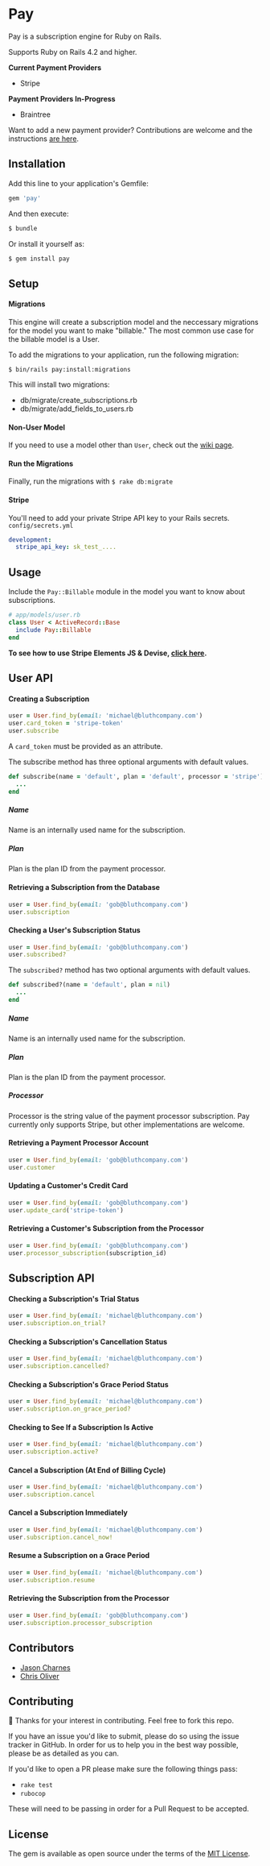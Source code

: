 # Pay
Pay is a subscription engine for Ruby on Rails.

Supports Ruby on Rails 4.2 and higher.

**Current Payment Providers**
* Stripe

**Payment Providers In-Progress**
* Braintree

Want to add a new payment provider? Contributions are welcome and the instructions [are here](https://github.com/jasoncharnes/pay/wiki/New-Payment-Provider).

## Installation
Add this line to your application's Gemfile:

```ruby
gem 'pay'
```

And then execute:
```bash
$ bundle
```

Or install it yourself as:
```bash
$ gem install pay
```

## Setup
#### Migrations
This engine will create a subscription model and the neccessary migrations for the model you want to make "billable." The most common use case for the billable model is a User.

To add the migrations to your application, run the following migration:

`$ bin/rails pay:install:migrations`

This will install two migrations:
- db/migrate/create_subscriptions.rb
- db/migrate/add_fields_to_users.rb

#### Non-User Model
If you need to use a model other than `User`, check out the [wiki page](https://github.com/jasoncharnes/pay/wiki/Model-Other-Than-User).

#### Run the Migrations
Finally, run the migrations with `$ rake db:migrate`

#### Stripe
You'll need to add your private Stripe API key to your Rails secrets. `config/secrets.yml`

```yaml
development:
  stripe_api_key: sk_test_....
```

## Usage
Include the `Pay::Billable` module in the model you want to know about subscriptions.

```ruby
# app/models/user.rb
class User < ActiveRecord::Base
  include Pay::Billable
end
```

**To see how to use Stripe Elements JS & Devise, [click here](https://github.com/jasoncharnes/pay/wiki/Using-Stripe-Elements-and-Devise).**

## User API
#### Creating a Subscription

```ruby
user = User.find_by(email: 'michael@bluthcompany.com')
user.card_token = 'stripe-token'
user.subscribe
```

A `card_token` must be provided as an attribute.

The subscribe method has three optional arguments with default values.

```ruby
def subscribe(name = 'default', plan = 'default', processor = 'stripe')
  ...
end
```

##### Name
Name is an internally used name for the subscription.

##### Plan
Plan is the plan ID from the payment processor.

#### Retrieving a Subscription from the Database
```ruby
user = User.find_by(email: 'gob@bluthcompany.com')
user.subscription
```

#### Checking a User's Subscription Status

```ruby
user = User.find_by(email: 'gob@bluthcompany.com')
user.subscribed?
```

The `subscribed?` method has two optional arguments with default values.

```ruby
def subscribed?(name = 'default', plan = nil)
  ...
end
```

##### Name
Name is an internally used name for the subscription.

##### Plan
Plan is the plan ID from the payment processor.

##### Processor
Processor is the string value of the payment processor subscription. Pay currently only supports Stripe, but other implementations are welcome.

#### Retrieving a Payment Processor Account

```ruby
user = User.find_by(email: 'gob@bluthcompany.com')
user.customer
```

#### Updating a Customer's Credit Card

```ruby
user = User.find_by(email: 'gob@bluthcompany.com')
user.update_card('stripe-token')
```

#### Retrieving a Customer's Subscription from the Processor

```ruby
user = User.find_by(email: 'gob@bluthcompany.com')
user.processor_subscription(subscription_id)
```

## Subscription API
#### Checking a Subscription's Trial Status

```ruby
user = User.find_by(email: 'michael@bluthcompany.com')
user.subscription.on_trial?
```

#### Checking a Subscription's Cancellation Status

```ruby
user = User.find_by(email: 'michael@bluthcompany.com')
user.subscription.cancelled?
```

#### Checking a Subscription's Grace Period Status

```ruby
user = User.find_by(email: 'michael@bluthcompany.com')
user.subscription.on_grace_period?
```

#### Checking to See If a Subscription Is Active

```ruby
user = User.find_by(email: 'michael@bluthcompany.com')
user.subscription.active?
```

#### Cancel a Subscription (At End of Billing Cycle)

```ruby
user = User.find_by(email: 'michael@bluthcompany.com')
user.subscription.cancel
```

#### Cancel a Subscription Immediately

```ruby
user = User.find_by(email: 'michael@bluthcompany.com')
user.subscription.cancel_now!
```

#### Resume a Subscription on a Grace Period

```ruby
user = User.find_by(email: 'michael@bluthcompany.com')
user.subscription.resume
```

#### Retrieving the Subscription from the Processor

```ruby
user = User.find_by(email: 'gob@bluthcompany.com')
user.subscription.processor_subscription
```

## Contributors
* [Jason Charnes](https://twitter.com/jmcharnes)
* [Chris Oliver](https://twitter.com/excid3)

## Contributing
👋 Thanks for your interest in contributing. Feel free to fork this repo.

If you have an issue you'd like to submit, please do so using the issue tracker in GitHub. In order for us to help you in the best way possible, please be as detailed as you can.

If you'd like to open a PR please make sure the following things pass:
* `rake test`
* `rubocop`

These will need to be passing in order for a Pull Request to be accepted.

## License
The gem is available as open source under the terms of the [MIT License](http://opensource.org/licenses/MIT).
